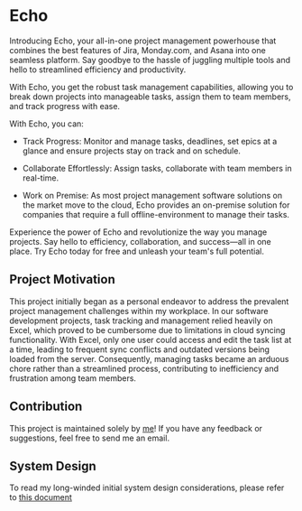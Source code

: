 # Echo

Introducing Echo, your all-in-one project management powerhouse that combines the best features of Jira, Monday.com, and Asana into one seamless platform. Say goodbye to the hassle of juggling multiple tools and hello to streamlined efficiency and productivity.

With Echo, you get the robust task management capabilities, allowing you to break down projects into manageable tasks, assign them to team members, and track progress with ease.

With Echo, you can:

- Track Progress: Monitor and manage tasks, deadlines, set epics at a glance and ensure projects stay on track and on schedule.

- Collaborate Effortlessly: Assign tasks, collaborate with team members in real-time.

- Work on Premise: As most project management software solutions on the market move to the cloud, Echo provides an on-premise solution for companies that require a full offline-environment to manage their tasks.

Experience the power of Echo and revolutionize the way you manage projects. Say hello to efficiency, collaboration, and success—all in one place. Try Echo today for free and unleash your team's full potential.

## Project Motivation

This project initially began as a personal endeavor to address the prevalent project management challenges within my workplace. In our software development projects, task tracking and management relied heavily on Excel, which proved to be cumbersome due to limitations in cloud syncing functionality. With Excel, only one user could access and edit the task list at a time, leading to frequent sync conflicts and outdated versions being loaded from the server. Consequently, managing tasks became an arduous chore rather than a streamlined process, contributing to inefficiency and frustration among team members.

## Contribution

This project is maintained solely by [me](https://github.com/adenchua)! If you have any feedback or suggestions, feel free to send me an email.

## System Design

To read my long-winded initial system design considerations, please refer to [this document](SYSTEM-DESIGN.md)
